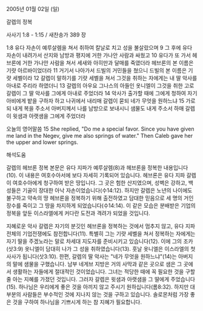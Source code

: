 2005년 01월 02일 (일)

갈렙의 정복



사사기 1:8 - 1:15 / 새찬송가 389 장


1:8 유다 자손이 예루살렘을 쳐서 취하여 칼날로 치고 성을 불살랐으며 9 그 후에 유다 자손이 내려가서 산지와 남방과 평지에 거한 가나안 사람과 싸웠고 10 유다가 또 가서 헤브론에 거한 가나안 사람을 쳐서 세새와 아히만과 달매를 죽였더라 헤브론의 본 이름은 기럇 아르바이었더라 11 거기서 나아가서 드빌의 거민들을 쳤으니 드빌의 본 이름은 기럇 세벨이라 12 갈렙이 말하기를 기럇 세벨을 쳐서 그것을 취하는 자에게는 내 딸 악사를 아내로 주리라 하였더니 13 갈렙의 아우요 그나스의 아들인 옷니엘이 그것을 취한 고로 갈렙이 그 딸 악사를 그에게 아내로 주었더라 14 악사가 출가할 때에 그에게 청하여 자기 아비에게 밭을 구하자 하고 나귀에서 내리매 갈렙이 묻되 네가 무엇을 원하느냐 15 가로되 내게 복을 주소서 아버지께서 나를 남방으로 보내시니 샘물도 내게 주소서 하매 갈렙이 윗샘과 아랫샘을 그에게 주었더라

오늘의 영어말씀
15 She replied, "Do me a special favor. Since you have given me land in the Negev, give me also springs of water." Then Caleb gave her the upper and lower springs.

해석도움





갈렙의 헤브론 정복
본문은 유다 지파가 예루살렘(8)과 헤브론을 정복한 내용입니다(10). 이 내용은 여호수아서에 보다 자세히 기록되어 있습니다. 헤브론은 유다 지파 갈렙이 여호수아에게 청구하여 받은 땅입니다. 그 곳은 험한 산지였으며, 성벽은 강하고, 백성들은 기골이 장대한 아낙 자손이었습니다(수14:12). 하지만 갈렙은 노년의 나이에도 불구하고 약속의 땅 헤브론을 정복하기 위해 출전하였고 담대한 믿음으로 세 명의 거인 장수를 죽이고 그 땅을 차지하게 되었습니다(수14:14). 이 같은 모습은 분배받은 기업의 정복을 앞둔 이스라엘에게 커다란 도전과 격려가 되었을 것입니다.    

지혜로운 악사
갈렙은 자기의 분깃인 헤브론을 정복하는 것에서 멈추지 않고, 유다 지파 전체의 기업전쟁에도 참전합니다(11). 특별히 그는 기럇 세벨을 쳐서 정복하는 자에게는 자기 딸을 주겠노라는 말로 차세대 지도자를 준비시키고 있습니다(12). 이에 그의 조카(삿3:9) 옷니엘이 담대히 나가 그 성을 취하였습니다(13). 훗날 옷니엘은 이스라엘의 첫 사사가 됩니다(삿3:10). 한편, 갈렙의 딸 악사는 "네가 무엇을 원하느냐"(14)는 아버지의 말에 샘물을 구했습니다. 남부 네게브 지방은 거의 사막과 같은 곳으로 샘은 그 곳에서 생활하는 자들에게 절대적인 것이었습니다. 그녀는 적당한 때에 꼭 필요한 것을 구할 줄 아는 지혜를 가졌던 것입니다. 그러자 갈렙은 윗샘과 아랫샘을 그 딸에게 주었습니다(15). 하나님은 우리에게 좋은 것을 아끼지 않고 주시기 원하십니다(롬8:32). 하지만 대부분의 사람들은 부수적인 것에 지나지 않는 것을 구하고 있습니다. 솔로몬처럼 가장 좋은 것을 구하여 하나님을 기쁘시게 하는 참 지혜가 필요합니다.